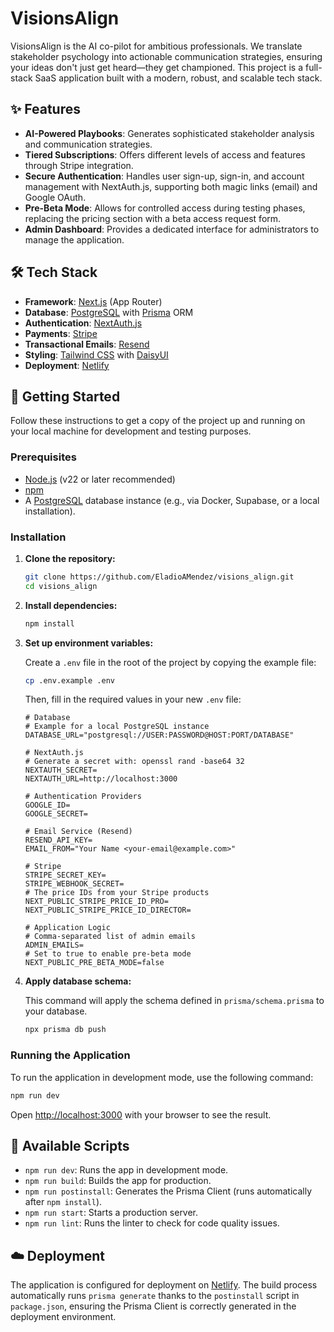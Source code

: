 # VisionsAlign

VisionsAlign is the AI co-pilot for ambitious professionals. We translate stakeholder psychology into actionable communication strategies, ensuring your ideas don't just get heard—they get championed. This project is a full-stack SaaS application built with a modern, robust, and scalable tech stack.

## ✨ Features

-   **AI-Powered Playbooks**: Generates sophisticated stakeholder analysis and communication strategies.
-   **Tiered Subscriptions**: Offers different levels of access and features through Stripe integration.
-   **Secure Authentication**: Handles user sign-up, sign-in, and account management with NextAuth.js, supporting both magic links (email) and Google OAuth.
-   **Pre-Beta Mode**: Allows for controlled access during testing phases, replacing the pricing section with a beta access request form.
-   **Admin Dashboard**: Provides a dedicated interface for administrators to manage the application.

## 🛠️ Tech Stack

-   **Framework**: [Next.js](https://nextjs.org/) (App Router)
-   **Database**: [PostgreSQL](https://www.postgresql.org/) with [Prisma](https://www.prisma.io/) ORM
-   **Authentication**: [NextAuth.js](https://next-auth.js.org/)
-   **Payments**: [Stripe](https://stripe.com/)
-   **Transactional Emails**: [Resend](https://resend.com/)
-   **Styling**: [Tailwind CSS](https://tailwindcss.com/) with [DaisyUI](https://daisyui.com/)
-   **Deployment**: [Netlify](https://www.netlify.com/)

## 🚀 Getting Started

Follow these instructions to get a copy of the project up and running on your local machine for development and testing purposes.

### Prerequisites

-   [Node.js](https://nodejs.org/en/) (v22 or later recommended)
-   [npm](https://www.npmjs.com/)
-   A [PostgreSQL](https://www.postgresql.org/download/) database instance (e.g., via Docker, Supabase, or a local installation).

### Installation

1.  **Clone the repository:**
    ```bash
    git clone https://github.com/EladioAMendez/visions_align.git
    cd visions_align
    ```

2.  **Install dependencies:**
    ```bash
    npm install
    ```

3.  **Set up environment variables:**

    Create a `.env` file in the root of the project by copying the example file:
    ```bash
    cp .env.example .env
    ```
    Then, fill in the required values in your new `.env` file:
    ```env
    # Database
    # Example for a local PostgreSQL instance
    DATABASE_URL="postgresql://USER:PASSWORD@HOST:PORT/DATABASE"

    # NextAuth.js
    # Generate a secret with: openssl rand -base64 32
    NEXTAUTH_SECRET=
    NEXTAUTH_URL=http://localhost:3000

    # Authentication Providers
    GOOGLE_ID=
    GOOGLE_SECRET=

    # Email Service (Resend)
    RESEND_API_KEY=
    EMAIL_FROM="Your Name <your-email@example.com>"

    # Stripe
    STRIPE_SECRET_KEY=
    STRIPE_WEBHOOK_SECRET=
    # The price IDs from your Stripe products
    NEXT_PUBLIC_STRIPE_PRICE_ID_PRO=
    NEXT_PUBLIC_STRIPE_PRICE_ID_DIRECTOR=

    # Application Logic
    # Comma-separated list of admin emails
    ADMIN_EMAILS=
    # Set to true to enable pre-beta mode
    NEXT_PUBLIC_PRE_BETA_MODE=false
    ```

4.  **Apply database schema:**

    This command will apply the schema defined in `prisma/schema.prisma` to your database.
    ```bash
    npx prisma db push
    ```

### Running the Application

To run the application in development mode, use the following command:

```bash
npm run dev
```

Open [http://localhost:3000](http://localhost:3000) with your browser to see the result.

## 📜 Available Scripts

-   `npm run dev`: Runs the app in development mode.
-   `npm run build`: Builds the app for production.
-   `npm run postinstall`: Generates the Prisma Client (runs automatically after `npm install`).
-   `npm run start`: Starts a production server.
-   `npm run lint`: Runs the linter to check for code quality issues.

## ☁️ Deployment

The application is configured for deployment on [Netlify](https://www.netlify.com/). The build process automatically runs `prisma generate` thanks to the `postinstall` script in `package.json`, ensuring the Prisma Client is correctly generated in the deployment environment.
